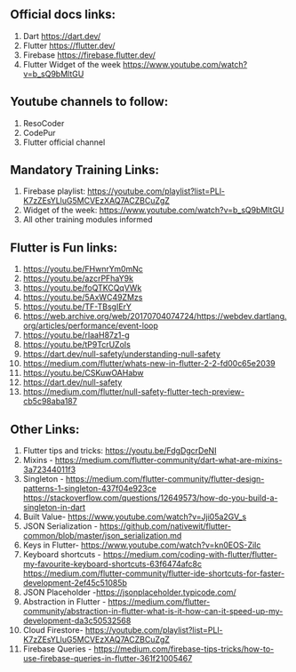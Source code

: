 ## Official docs links:
1. Dart                   https://dart.dev/
2. Flutter               https://flutter.dev/
3. Firebase           https://firebase.flutter.dev/
4. Flutter Widget of the week           https://www.youtube.com/watch?v=b_sQ9bMltGU

## Youtube channels to follow:
1. ResoCoder
2. CodePur
3. Flutter official channel

## Mandatory Training Links:
1. Firebase playlist: https://youtube.com/playlist?list=PLl-K7zZEsYLluG5MCVEzXAQ7ACZBCuZgZ
2. Widget of the week: https://www.youtube.com/watch?v=b_sQ9bMltGU
3. All other training modules informed


## Flutter is Fun links:
1. https://youtu.be/FHwnrYm0mNc
2. https://youtu.be/azcrPFhaY9k
3. https://youtu.be/foQTKCQqVWk
4. https://youtu.be/5AxWC49ZMzs
5. https://youtu.be/TF-TBsgIErY
6. https://web.archive.org/web/20170704074724/https://webdev.dartlang.org/articles/performance/event-loop
7. https://youtu.be/rIaaH87z1-g
8. https://youtu.be/tP9TcrUZoIs
9. https://dart.dev/null-safety/understanding-null-safety
10. https://medium.com/flutter/whats-new-in-flutter-2-2-fd00c65e2039
11. https://youtu.be/CSKuwOAHabw
12. https://dart.dev/null-safety
13. https://medium.com/flutter/null-safety-flutter-tech-preview-cb5c98aba187



## Other Links:
1. Flutter tips and tricks: https://youtu.be/FdgDgcrDeNI
2. Mixins - https://medium.com/flutter-community/dart-what-are-mixins-3a72344011f3 
3. Singleton - https://medium.com/flutter-community/flutter-design-patterns-1-singleton-437f04e923ce                                                                                     https://stackoverflow.com/questions/12649573/how-do-you-build-a-singleton-in-dart
4. Built Value- https://www.youtube.com/watch?v=Jji05a2GV_s
5. JSON Serialization - https://github.com/nativewit/flutter-common/blob/master/json_serialization.md
6. Keys in Flutter- https://www.youtube.com/watch?v=kn0EOS-ZiIc
7. Keyboard shortcuts - https://medium.com/coding-with-flutter/flutter-my-favourite-keyboard-shortcuts-63f6474afc8c                                                     https://medium.com/flutter-community/flutter-ide-shortcuts-for-faster-development-2ef45c51085b
8. JSON Placeholder -https://jsonplaceholder.typicode.com/
9. Abstraction in Flutter - https://medium.com/flutter-community/abstraction-in-flutter-what-is-it-how-can-it-speed-up-my-development-da3c50532568
10. Cloud Firestore- https://youtube.com/playlist?list=PLl-K7zZEsYLluG5MCVEzXAQ7ACZBCuZgZ
11. Firebase Queries - https://medium.com/firebase-tips-tricks/how-to-use-firebase-queries-in-flutter-361f21005467
